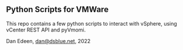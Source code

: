## Python Scripts for VMWare
This repo contains a few python scripts to interact with vSphere, using vCenter REST API and pyVmomi.  

Dan Edeen, dan@dsblue.net, 2022 
